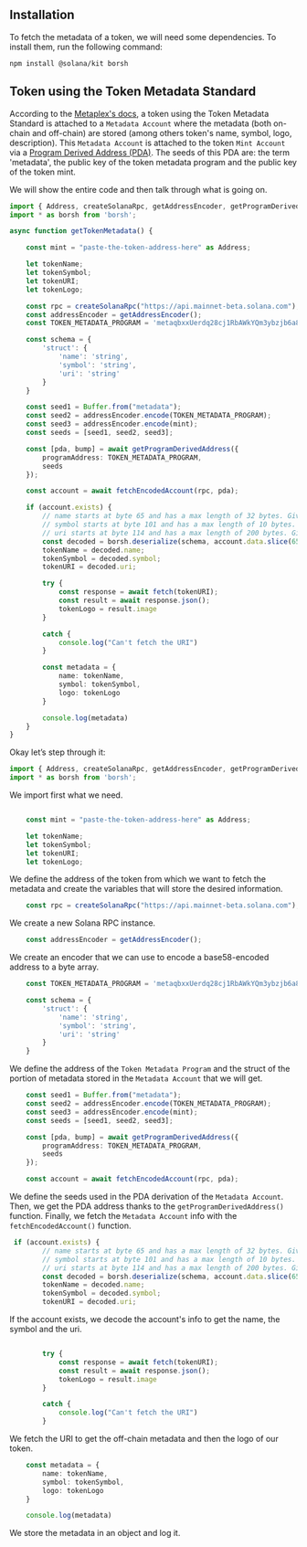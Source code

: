 ## Installation

To fetch the metadata of a token, we will need some dependencies. To install them, run the following command:

```
npm install @solana/kit borsh
```

## Token using the Token Metadata Standard

According to the [Metaplex's docs](https://docs.metaplex.com/programs/token-metadata/overview#introduction), a token using the Token Metadata Standard is attached to a `Metadata Account` where the metadata (both on-chain and off-chain) are stored (among others token's name, symbol, logo, description). This `Metadata Account` is attached to the token `Mint Account` via a [Program Derived Address (PDA)](https://solanacookbook.com/core-concepts/pdas.html#facts). The seeds of this PDA are: the term 'metadata', the public key of the token metadata program and the public key of the token mint. 

We will show the entire code and then talk through what is going on.

```typescript
import { Address, createSolanaRpc, getAddressEncoder, getProgramDerivedAddress, fetchEncodedAccount } from "@solana/kit";
import * as borsh from 'borsh';

async function getTokenMetadata() {

    const mint = "paste-the-token-address-here" as Address;

    let tokenName;
    let tokenSymbol;
    let tokenURI;
    let tokenLogo;

    const rpc = createSolanaRpc("https://api.mainnet-beta.solana.com");
    const addressEncoder = getAddressEncoder();
    const TOKEN_METADATA_PROGRAM = 'metaqbxxUerdq28cj1RbAWkYQm3ybzjb6a8bt518x1s' as Address;

    const schema = {
        'struct': {
            'name': 'string',
            'symbol': 'string',
            'uri': 'string'
        }
    }

    const seed1 = Buffer.from("metadata");
    const seed2 = addressEncoder.encode(TOKEN_METADATA_PROGRAM);
    const seed3 = addressEncoder.encode(mint);
    const seeds = [seed1, seed2, seed3];

    const [pda, bump] = await getProgramDerivedAddress({
        programAddress: TOKEN_METADATA_PROGRAM,
        seeds
    });

    const account = await fetchEncodedAccount(rpc, pda);

    if (account.exists) {
        // name starts at byte 65 and has a max length of 32 bytes. Given that 4 bytes are used to store the length of the string, name ends at byte 100
        // symbol starts at byte 101 and has a max length of 10 bytes. Given that 4 bytes are used to store the length of the string, symbol ends at byte 114
        // uri starts at byte 114 and has a max length of 200 bytes. Given that 4 bytes are used to store the length of the string, uri ends at byte 318
        const decoded = borsh.deserialize(schema, account.data.slice(65, 319));
        tokenName = decoded.name;
        tokenSymbol = decoded.symbol;
        tokenURI = decoded.uri;

        try {
            const response = await fetch(tokenURI);
            const result = await response.json();
            tokenLogo = result.image
        }

        catch {
            console.log("Can't fetch the URI")
        }

        const metadata = {
            name: tokenName,
            symbol: tokenSymbol,
            logo: tokenLogo
        }

        console.log(metadata)
    }
}
```
Okay let’s step through it:

```typescript
import { Address, createSolanaRpc, getAddressEncoder, getProgramDerivedAddress, fetchEncodedAccount } from "@solana/kit";
import * as borsh from 'borsh';
```

We import first what we need.

```typescript

    const mint = "paste-the-token-address-here" as Address;

    let tokenName;
    let tokenSymbol;
    let tokenURI;
    let tokenLogo;
```
We define the address of the token from which we want to fetch the metadata and create the variables that will store the desired information.

```typescript
    const rpc = createSolanaRpc("https://api.mainnet-beta.solana.com");
```

We create a new Solana RPC instance.

```typescript
    const addressEncoder = getAddressEncoder();
```

We create an encoder that we can use to encode a base58-encoded address to a byte array.

```typescript
    const TOKEN_METADATA_PROGRAM = 'metaqbxxUerdq28cj1RbAWkYQm3ybzjb6a8bt518x1s' as Address;

    const schema = {
        'struct': {
            'name': 'string',
            'symbol': 'string',
            'uri': 'string'
        }
    }
```
We define the address of the `Token Metadata Program` and the struct of the portion of metadata stored in the `Metadata Account` that we will get.

```typescript
    const seed1 = Buffer.from("metadata");
    const seed2 = addressEncoder.encode(TOKEN_METADATA_PROGRAM);
    const seed3 = addressEncoder.encode(mint);
    const seeds = [seed1, seed2, seed3];

    const [pda, bump] = await getProgramDerivedAddress({
        programAddress: TOKEN_METADATA_PROGRAM,
        seeds
    });

    const account = await fetchEncodedAccount(rpc, pda);
```
We define the seeds used in the PDA derivation of the `Metadata Account`. Then, we get the PDA address thanks to the `getProgramDerivedAddress()` function. Finally, we fetch the `Metadata Account` info with the `fetchEncodedAccount()` function.

```typescript
 if (account.exists) {
        // name starts at byte 65 and has a max length of 32 bytes. Given that 4 bytes are used to store the length of the string, name ends at byte 100
        // symbol starts at byte 101 and has a max length of 10 bytes. Given that 4 bytes are used to store the length of the string, symbol ends at byte 114
        // uri starts at byte 114 and has a max length of 200 bytes. Given that 4 bytes are used to store the length of the string, uri ends at byte 318
        const decoded = borsh.deserialize(schema, account.data.slice(65, 319));
        tokenName = decoded.name;
        tokenSymbol = decoded.symbol;
        tokenURI = decoded.uri;
```
If the account exists, we decode the account's info to get the name, the symbol and the uri.

```typescript

        try {
            const response = await fetch(tokenURI);
            const result = await response.json();
            tokenLogo = result.image
        }

        catch {
            console.log("Can't fetch the URI")
        }

```
We fetch the URI to get the off-chain metadata and then the logo of our token.

```typescript
    const metadata = {
        name: tokenName,
        symbol: tokenSymbol,
        logo: tokenLogo
    }

    console.log(metadata)
```

We store the metadata in an object and log it.
